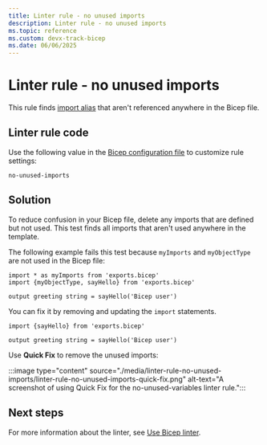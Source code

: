 ```yaml
---
title: Linter rule - no unused imports
description: Linter rule - no unused imports
ms.topic: reference
ms.custom: devx-track-bicep
ms.date: 06/06/2025
---
```


# Linter rule - no unused imports

This rule finds [import alias](./bicep-import.md#import-variables-types-and-functions) that aren't referenced anywhere in the Bicep file.

## Linter rule code

Use the following value in the [Bicep configuration file](bicep-config-linter.md) to customize rule settings:

`no-unused-imports`

## Solution

To reduce confusion in your Bicep file, delete any imports that are defined but not used. This test finds all imports that aren't used anywhere in the template.

The following example fails this test because `myImports` and `myObjectType` are not used in the Bicep file:

```bicep
import * as myImports from 'exports.bicep'
import {myObjectType, sayHello} from 'exports.bicep'

output greeting string = sayHello('Bicep user')
```

You can fix it by removing and updating the `import` statements.

```bicep
import {sayHello} from 'exports.bicep'

output greeting string = sayHello('Bicep user')
```

Use **Quick Fix** to remove the unused imports:

:::image type="content" source="./media/linter-rule-no-unused-imports/linter-rule-no-unused-imports-quick-fix.png" alt-text="A screenshot of using Quick Fix for the no-unused-variables linter rule.":::

## Next steps

For more information about the linter, see [Use Bicep linter](./linter.md).
